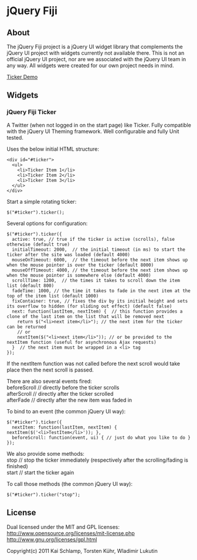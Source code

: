 # jQuery Fiji

## About

The jQuery Fiji project is a jQuery UI widget library that complements the jQuery UI project with widgets currently not available there.
This is not an official jQuery UI project, nor are we associated with the jQuery UI team in any way. All widgets were created for our own project needs in mind.

[Ticker Demo](http://medihack.github.com/jquery-fiji/demos/ticker/ticker.html)

## Widgets

### jQuery Fiji Ticker

A Twitter (when not logged in on the start page) like Ticker.
Fully compatible with the jQuery UI Theming framework.
Well configurable and fully Unit tested.

Uses the below initial HTML structure:

    <div id="#ticker">
      <ul>
        <li>Ticker Item 1</li>
        <li>Ticker Item 2</li>
        <li>Ticker Item 3</li>
      </ul>
    </div>

Start a simple rotating ticker:

    $("#ticker").ticker();

Several options for configuration:

    $("#ticker").ticker({
      active: true, // true if the ticker is active (scrolls), false otherwise (default true)
      initialTimeout: 2000,  // the initial timeout (in ms) to start the ticker after the site was loaded (default 4000)
      mouseOnTimeout: 6000,  // the timeout before the next item shows up when the mouse pointer is over the ticker (default 8000)
      mouseOffTimeout: 4000, // the timeout before the next item shows up when the mouse pointer is somewhere else (default 4000)
      scrollTime: 1200,  // the times it takes to scroll down the item list (default 800)
      fadeTime: 1000, // the time it takes to fade in the next item at the top of the item list (default 1000)
      fixContainer: true, // fixes the div by its initial height and sets its overflow to hidden (for sliding out effect) (default false)
      next: function(lastItem, nextItem) {  // this function provides a clone of the last item on the list that will be removed next
		return $("<li>next item</li>"); // the next item for the ticker can be returned
        // or
        nextItem($("<li>next item</li>")); // or be provided to the nextItem function (useful for asynchronous Ajax requests)
      }  // the next item must be wrapped in a <li> tag
    });

If the nextItem function was not called before the next scroll would take place then the next scroll is passed.

There are also several events fired:<br>
beforeScroll // directly before the ticker scrolls<br>
afterScroll // directly after the ticker scrolled<br>
afterFade // directly after the new item was faded in<br>

To bind to an event (the common jQuery UI way):

    $("#ticker").ticker({
      nextItem: function(lastItem, nextItem) { nextItem($('<li>TestItem</li>')); },
      beforeScroll: function(event, ui) { // just do what you like to do }
    });

We also provide some methods:<br>
stop // stop the ticker immediately (respectively after the scrolling/fading is finished)<br>
start // start the ticker again<br>

To call those methods (the common jQuery UI way):

    $("#ticker").ticker("stop");

## License

Dual licensed under the MIT and GPL licenses:
http://www.opensource.org/licenses/mit-license.php
http://www.gnu.org/licenses/gpl.html

Copyright(c) 2011 Kai Schlamp, Torsten Kühr, Wladimir Lukutin
